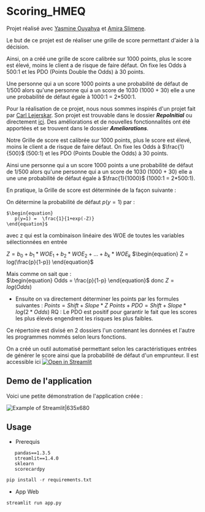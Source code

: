 # Scoring_HMEQ
Projet réalisé avec [Yasmine Ouyahya](https://github.com/youyahya) et [Amira Slimene](https://github.com/aslimene).

Le but de ce projet est de réaliser une grille de score permettant d'aider à la décision.

Ainsi, on a créé une grille de score calibrée sur 1000 points, plus le score est élevé, moins le client a de risque de faire défaut. On fixe les Odds à 500:1 et les PDO (Points Double the Odds) à 30 points. 

Une personne qui a un  score 1000 points  a une probabilité de défaut de 1/500 alors qu'une personne qui a un score de 1030 (1000 + 30) elle a une une probabilité de défaut égale à 1000:1 = 2*500:1.

Pour la réalisation de ce projet, nous nous sommes inspirés d'un projet fait par [Carl Lejerskar](https://github.com/Carl-Lejerskar). Son projet est trouvable dans le dossier ***RepoInitial*** ou directement [ici](https://github.com/Carl-Lejerskar/HMEQ). Des améliorations et de nouvelles fonctionnalités ont été apportées et se trouvent dans le dossier ***Ameliorations***. 

Notre Grille de score est calibrée sur 1000 points, plus le score est élevé, moins le client a de risque de faire défaut. On fixe les Odds à $\frac{1}{500}$ (500:1) et les PDO (Points Double the Odds) à 30 points. 

Ainsi une personne qui a un  score 1000 points  a une probabilité de défaut de 1/500 alors qu'une personne qui a un score de 1030 (1000 + 30) elle a une une probabilité de défaut égale à $\frac{1}{1000}$ (1000:1 = 2*500:1).

En pratique, la Grille de score est déterminée de la façon suivante :

On détermine la probabilité de défaut $p(y=1)$ par : 

    $\begin{equation}
       p(y=1) =  \frac{1}{1+exp(-Z)} 
    \end{equation}$
    
    
avec z qui est la combinaison linéaire des WOE de toutes les variables sélectionnées en entrée 

 $\begin{equation}
    Z   =  b_0 + b_1*WOE_1 + b_2*WOE_2+ ... +b_k*WOE_k 
\end{equation}$
$\begin{equation}
    Z =  log(\frac{p}{1-p})
    \end{equation}$

Mais comme on sait que :  
    $\begin{equation}
        Odds   =  \frac{p}{1-p} 
    \end{equation}$
donc
    $\begin{equation}
        Z  = log(Odds)
    \end{equation}$
- Ensuite on va directement déterminer les points par les formules suivantes : 
    $\begin{equation}
    Points   =  Shift + Slope*Z
    \end{equation}$
    $\begin{equation}
    Points + PDO  =  Shift + Slope*log(2*Odds)
    \end{equation}$
RQ : Le PDO est positif pour garantir le fait que les scores les plus élevés engendrent les risques les plus faibles.

Ce répertoire est divisé en 2 dossiers l'un contenant les données et l'autre les programmes nommés selon leurs fonctions.

On a créé un outil automatisé permettant selon les caractéristiques entrées de générer le score ainsi que la probabilité de défaut d'un emprunteur. Il est accessible ici [![Open in Streamlit](https://static.streamlit.io/badges/streamlit_badge_black_white.svg)](https://share.streamlit.io/aadmberrada/linux_hmeq/main/app.py)

## Demo de l'application

Voici une petite démonstration de l'application créée :

![Example of Streamlit|635x680](https://raw.githubusercontent.com/aadmberrada/Linux_HMEQ/main/Ameliorations/2_Data/Demo_streamlit.gif)


## Usage
 - Prerequis
 ```
    pandas==1.3.5
    streamlit==1.4.0
    sklearn
    scorecardpy
```
 ```py
 pip install -r requirements.txt
 ```

 - App Web 
 ```py
 streamlit run app.py
 ```